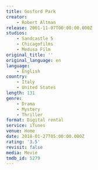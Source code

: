```yaml
---
title: Gosford Park
creator:
    - Robert Altman
release: 2001-11-07T00:00:00.000Z
studios:
    - Sandcastle 5
    - Chicagofilms
    - Medusa Film
original_title: ''
original_language: en
language:
    - English
country:
    - Italy
    - United States
length: 131
genre:
    - Drama
    - Mystery
    - Thriller
format: Digital rental
service: iTunes
venue: Home
date: 2018-01-27T05:00:00.000Z
rating: '3.5'
revisit: false
media: Movie
tmdb_id: 5279
---
```



